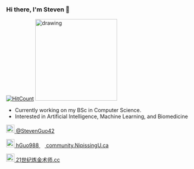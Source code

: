 ### Hi there, I'm Steven 👋
[![HitCount](http://hits.dwyl.com/StevenGuo42/{project}.svg)](http://hits.dwyl.com/StevenGuo42/{project})
<img src="https://www.codewars.com/users/StevenGuo42/badges/large" alt="drawing" width="220"/>

- Currently working on my BSc in Computer Science.
- Interested in Artificial Intelligence, Machine Learning, and Biomedicine

[<img width="22px" src="https://cdn.jsdelivr.net/npm/simple-icons@v3/icons/twitter.svg" /> @StevenGuo42][twitter]

[<img width="22px" src="https://visualpharm.com/assets/48/Message-595b40b75ba036ed117d6701.svg" />
hGuo988 <img width="12px" src="https://cdn.jsdelivr.net/npm/simple-icons@3.4.0/icons/mail-dot-ru.svg" />
community.NipissingU.ca][email]

[<img width="22px" src="https://visualpharm.com/assets/78/Website-595b40b75ba036ed117d5c7f.svg" /> 21世纪炼金术师.cc][website]


 <!---
<img width="100px" src="https://StevenGuo42.GitHub.io/misc/newest_archillect_pic/redirect.html" />
--->


[twitter]: https://twitter.com/StevenGuo42
[email]: mailto:hguo988@community.nipissingu.ca
[website]: https://xn--21-sw2c014dyyke3ng5wz68a.cc/

 <!---
[![My github stats](https://github-readme-stats.vercel.app/api?username=StevenGuo42)](https://github.com/anuraghazra/github-readme-stats)
--->


